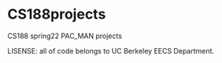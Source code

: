 # CS188projects
 CS188 spring22 PAC_MAN projects

LISENSE: all of code belongs to UC Berkeley EECS Department.

